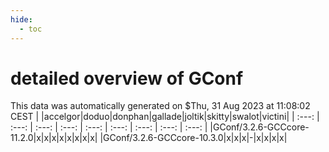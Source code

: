 ```yaml
---
hide:
  - toc
---
```


detailed overview of GConf
==========================


This data was automatically generated on $Thu, 31 Aug 2023 at 11:08:02 CEST
| |accelgor|doduo|donphan|gallade|joltik|skitty|swalot|victini|
| :---: | :---: | :---: | :---: | :---: | :---: | :---: | :---: | :---: |
|GConf/3.2.6-GCCcore-11.2.0|x|x|x|x|x|x|x|x|
|GConf/3.2.6-GCCcore-10.3.0|x|x|x|-|x|x|x|x|
